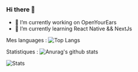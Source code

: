 ### Hi there 👋

<!--
**jayhem10/jayhem10** is a ✨ _special_ ✨ repository because its `README.md` (this file) appears on your GitHub profile.

Here are some ideas to get you started:
-->
- 🔭 I’m currently working on OpenYourEars
- 🌱 I’m currently learning React Native && NextJs

<!--
- 👯 I’m looking to collaborate on ...
- 🤔 I’m looking for help with ...
- 💬 Ask me about ...
- 📫 How to reach me: ...
- 😄 Pronouns: ...
- ⚡ Fun fact: ...
-->

Mes languages :
![Top Langs](https://github-readme-stats.vercel.app/api/top-langs/?username=jayhem10&theme=radical)

Statistiques :
![Anurag's github stats](https://github-readme-stats.vercel.app/api?username=jayhem10&show_icons=true&theme=radical)

![Stats](https://github-readme-stats.vercel.app/api/wakatime/?username=jayhem10&layout=compact&&theme=default&link=https://www.github.com/jayhem10/)
